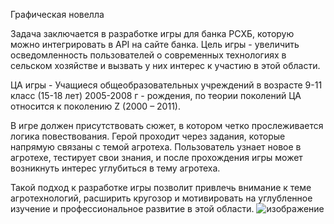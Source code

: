 Графическая новелла 

Задача заключается в разработке игры для банка РСХБ, которую можно интегрировать в API на сайте банка. Цель игры - увеличить осведомленность пользователей о современных технологиях в сельском хозяйстве и вызвать у них интерес к участию в этой области. 

ЦА игры - Учащиеся общеобразовательных учреждений в
возрасте 9-11 класс (15-18 лет) 2005-2008 г - рождения, по теории поколений ЦА относится к поколению Z (2000 – 2011). 

В игре должен присутствовать сюжет, в котором четко прослеживается логика повествования. Герой проходит через задания, которые напрямую связаны с темой агротеха. Пользователь узнает новое в агротехе, тестирует свои знания, и после прохождения игры может возникнуть интерес углубиться в тему агротеха.

Такой подход к разработке игры  позволит привлечь внимание к теме агротехнологий, расширить кругозор и мотивировать на углубленное изучение и профессиональное развитие в этой области.
![изображение](https://github.com/MariaShalaginova/earth-2073/assets/112416305/69ddd007-39b8-480f-8204-b2f1e5ac3fd4)
